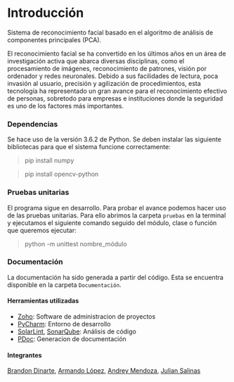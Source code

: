Introducción
============


Sistema de reconocimiento facial basado en el algoritmo de análisis de
componentes principales (PCA).

El reconocimiento facial se ha convertido en los últimos años en un área
de investigación activa que abarca diversas disciplinas, como el
procesamiento de imágenes, reconocimiento de patrones, visión por
ordenador y redes neuronales. Debido a sus facilidades de lectura,
poca invasión al usuario, precisión  y agilización de procedimientos,
esta tecnología ha representado un  gran avance para el reconocimiento
efectivo de personas, sobretodo para  empresas e instituciones donde la
seguridad es uno de los factores más importantes.


### Dependencias

Se hace uso de la versión 3.6.2 de Python. Se deben instalar las
siguiente bibliotecas para que el sistema funcione correctamente:

> pip install numpy

> pip install opencv-python

### Pruebas unitarias
El programa sigue en desarrollo. Para probar el avance podemos hacer uso
de las pruebas unitarias. Para ello abrimos la carpeta `pruebas` en la
terminal y ejecutamos el siguiente comando seguido del módulo, clase o
función que queremos ejecutar:

> python -m unittest nombre_módulo


### Documentación


La documentación ha sido generada a partir del código.
Esta se encuentra disponible en la carpeta `Documentación`.
#### Herramientas utilizadas

* [Zoho]: Software de administracion de proyectos
* [PyCharm]: Entorno de desarrollo
* [SolarLint], [SonarQube]: Análisis de código
* [PDoc]: Generacion de documentación

#### Integrantes

[Brandon Dinarte], [Armando López], [Andrey Mendoza], [Julian Salinas]

[Brandon Dinarte]: https://github.com/bdinarte
[Armando López]: https://github.com/ArmandoLC
[Andrey Mendoza]: https://github.com/AndreyMendoza
[Julian Salinas]: https://github.com/JulianSalinas
[Especificación]: https://github.com/JulianSalinas/Autocaras/tree/master/Especificación

[Zoho]: https://www.zoho.com/projects/
[Pycharm]: https://www.jetbrains.com/pycharm/

[SolarLint]: https://plugins.jetbrains.com/plugin/7973-sonarlint
[SonarQube]: https://www.sonarqube.org/
[PDoc]: https://github.com/BurntSushi/pdoc
